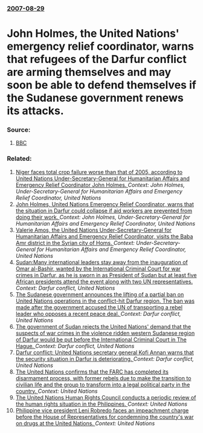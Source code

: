 ### [2007-08-29](/news/2007/08/29/index.md)

#  John Holmes, the United Nations' emergency relief coordinator, warns that refugees of the Darfur conflict are arming themselves and may soon be able to defend themselves if the Sudanese government renews its attacks.  




### Source:

1. [BBC](http://news.bbc.co.uk/2/hi/africa/6969284.stm)

### Related:

1. [Niger faces total crop failure worse than that of 2005, according to United Nations Under-Secretary-General for Humanitarian Affairs and Emergency Relief Coordinator John Holmes. ](/news/2010/04/28/niger-faces-total-crop-failure-worse-than-that-of-2005-according-to-united-nations-under-secretary-general-for-humanitarian-affairs-and-eme.md) _Context: John Holmes, Under-Secretary-General for Humanitarian Affairs and Emergency Relief Coordinator, United Nations_
2. [ John Holmes, United Nations Emergency Relief Coordinator, warns that the situation in Darfur could collapse if aid workers are prevented from doing their work. ](/news/2007/03/25/john-holmes-united-nations-emergency-relief-coordinator-warns-that-the-situation-in-darfur-could-collapse-if-aid-workers-are-prevented-fr.md) _Context: John Holmes, Under-Secretary-General for Humanitarian Affairs and Emergency Relief Coordinator, United Nations_
3. [Valerie Amos, the United Nations Under-Secretary-General for Humanitarian Affairs and Emergency Relief Coordinator, visits the Baba Amr district in the Syrian city of Homs. ](/news/2012/03/7/valerie-amos-the-united-nations-under-secretary-general-for-humanitarian-affairs-and-emergency-relief-coordinator-visits-the-baba-amr-dist.md) _Context: Under-Secretary-General for Humanitarian Affairs and Emergency Relief Coordinator, United Nations_
4. [Sudan:Many international leaders stay away from the inauguration of Omar al-Bashir, wanted by the International Criminal Court for war crimes in Darfur, as he is sworn in as President of Sudan but at least five African presidents attend the event along with two UN representatives. ](/news/2010/05/27/sudan-pmany-international-leaders-stay-away-from-the-inauguration-of-omar-al-bashir-wanted-by-the-international-criminal-court-for-war-crim.md) _Context: Darfur conflict, United Nations_
5. [ The Sudanese government announces the lifting of a partial ban on United Nations operations in the conflict-hit Darfur region. The ban was made after the government accused the UN of transporting a rebel leader who opposes a recent peace deal. ](/news/2006/06/25/the-sudanese-government-announces-the-lifting-of-a-partial-ban-on-united-nations-operations-in-the-conflict-hit-darfur-region-the-ban-was.md) _Context: Darfur conflict, United Nations_
6. [ The government of Sudan rejects the United Nations' demand that the suspects of war crimes in the violence ridden western Sudanese region of Darfur would be put before the International Criminal Court in The Hague. ](/news/2005/02/17/the-government-of-sudan-rejects-the-united-nations-demand-that-the-suspects-of-war-crimes-in-the-violence-ridden-western-sudanese-region-o.md) _Context: Darfur conflict, United Nations_
7. [ Darfur conflict: United Nations secretary general Kofi Annan warns that the security situation in Darfur is deteriorating. ](/news/2005/01/10/darfur-conflict-united-nations-secretary-general-kofi-annan-warns-that-the-security-situation-in-darfur-is-deteriorating.md) _Context: Darfur conflict, United Nations_
8. [The United Nations confirms that the FARC has completed its disarmament process, with former rebels due to make the transition to civilian life and the group to transform into a legal political party in the country. ](/news/2017/06/26/the-united-nations-confirms-that-the-farc-has-completed-its-disarmament-process-with-former-rebels-due-to-make-the-transition-to-civilian-l.md) _Context: United Nations_
9. [The United Nations Human Rights Council conducts a periodic review of the human rights situation in the Philippines. ](/news/2017/05/8/the-united-nations-human-rights-council-conducts-a-periodic-review-of-the-human-rights-situation-in-the-philippines.md) _Context: United Nations_
10. [Philippine vice president Leni Robredo faces an impeachment charge before the House of Representatives for condemning the country's war on drugs at the United Nations. ](/news/2017/05/2/philippine-vice-president-leni-robredo-faces-an-impeachment-charge-before-the-house-of-representatives-for-condemning-the-country-s-war-on-d.md) _Context: United Nations_
